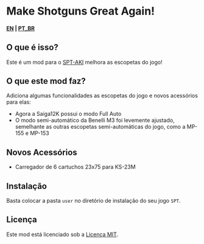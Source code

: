 # Make Shotguns Great Again!

#### [EN](README.md) | [PT_BR](README_BR.md)

## O que é isso? 

Este é um mod para o [SPT-AKI](https://www.sp-tarkov.com "O principal objetivo do projeto é fornecer uma experiência singleplayer offline separada com progressão pronta para uso para o cliente oficial da BSG. Agora você pode jogar Escape From Tarkov enquanto espera que seus servidores voltem a ficar online, enquanto você está desconectado da Internet ou se precisar fazer uma pausa dos trapaceiros.") melhora as escopetas do jogo!

## O que este mod faz?

Adiciona algumas funcionalidades as escopetas do jogo e novos acessórios para elas:

- Agora a Saiga12K possui o modo Full Auto
- O modo semi-automático da Benelli M3 foi levemente ajustado, semelhante as outras escopetas semi-automáticas do jogo, como a MP-155 e MP-153

## Novos Acessórios

- Carregador de 6 cartuchos 23x75 para KS-23M

## Instalação

Basta colocar a pasta `user` no diretório de instalação do seu jogo `SPT`.

## Licença

Este mod está licenciado sob a [Licença MIT](LICENSE).
